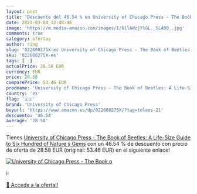 ```yaml
---
layout: post
title: 'Descuento del 46.54 % en University of Chicago Press - The Book o'
date: 2021-03-04 12:48:46
image: 'https://m.media-amazon.com/images/I/61lAWzjYlGL._SL400_.jpg'
comments: true
category: ofertas
author: ring
slug: '022608275X-es University of Chicago Press - The Book of Beetles: A Life-...'
sku: '022608275X-es'
tags: [  ]
actualPrice: 28.58 EUR
currency: EUR
price: 28.58
comparePrice: 53.46 EUR
prodname: 'University of Chicago Press - The Book of Beetles: A Life-Size Guide to Six Hundred of Nature s Gems'
country: 'es'
flag: '🇪🇸'
brand: 'University of Chicago Press'
buyurl: 'https://www.amazon.es/dp/022608275X/?tag=tolees-21'
descuento: '46.54'
average: '28.58'
---
```


Tienes [University of Chicago Press - The Book of Beetles: A Life-Size Guide to Six Hundred of Nature s Gems](https://www.amazon.es/dp/022608275X/?tag=tolees-21) con un 46.54 % de descuento con precio de oferta de 28.58 EUR (original: 53.46 EUR) en el siguiente enlace!

[![University of Chicago Press - The Book o](https://m.media-amazon.com/images/I/61lAWzjYlGL._SL400_.jpg)](https://www.amazon.es/dp/022608275X/?tag=tolees-21)

ℹ️:


[🛒 Accede a la oferta!!](https://www.amazon.es/dp/022608275X/?tag=tolees-21)

